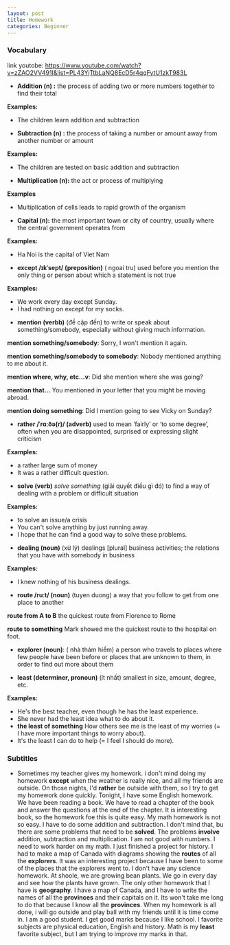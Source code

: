 ```yaml
---
layout: post
title: Homework
categories: Beginner 
---
```


### Vocabulary

link youtobe: https://www.youtube.com/watch?v=zZAO2VV491I&list=PL43YjTtbLaNQ8EcD5r4qqFytU1zkT983L

-  **Addition (n) :** the process of adding two or more numbers together to find their total

**Examples:**

+ The children learn addition and subtraction

-  **Subtraction (n) :** the process of taking a number or amount away from another number or amount

**Examples:**

+ The children are tested on basic addition and subtraction

-  **Multiplication (n):** the act or process of multiplying

**Examples**

+ Multiplication of cells leads to rapid growth of the organism

-  **Capital (n):**  the most important town or city of country, usually where the central government operates from

**Examples:**

+ Ha Noi is the capital of Viet Nam

-  **except /ɪkˈsept/ (preposition)** ( ngoai tru) used before you mention the only thing or person about which a statement is not true

**Examples:**

+ We work every day except Sunday.
+ I had nothing on except for my socks.

- **mention (verbb)** (đề cập đến) to write or speak about something/somebody, especially without giving much information.

 **mention something/somebody**: Sorry, I won't mention it again.

 **mention something/somebody to somebody**: Nobody mentioned anything to me about it.

 **mention where, why, etc…v**:  Did she mention where she was going?

 **mention that…**  You mentioned in your letter that you might be moving abroad.

 **mention doing something**:  Did I mention going to see Vicky on Sunday?

-  **rather /ˈrɑːðə(r)/ (adverb)**  used to mean ‘fairly’ or ‘to some degree’, often when you are disappointed, surprised or expressing slight criticism

**Examples:**

+ a rather large sum of money
+ It was a rather difficult question.

-  **solve (verb)** *solve something* (giải quyết điều gì đó) to find a way of dealing with a problem or difficult situation

**Examples:**

+ to solve an issue/a crisis 
+ You can't solve anything by just running away.
+ I hope that he can find a good way to solve these problems.

-  **dealing (noun)** (xử lý) dealings [plural] business activities; the relations that you have with somebody in business

**Examples:**

+ I knew nothing of his business dealings.

-  **route  /ruːt/ (noun)** (tuyen duong) a way that you follow to get from one place to another

**route from A to B**  the quickest route from Florence to Rome

**route to something** Mark showed me the quickest route to the hospital on foot.

-  **explorer (noun)**: ( nhà thám hiểm) a person who travels to places where few people have been before or places that are unknown to them, in order to find out more about them


-  **least (determiner, pronoun)**  (ít nhất) smallest in size, amount, degree, etc.

**Examples:**

+ He's the best teacher, even though he has the least experience.
+ She never had the least idea what to do about it.
+ **the least of something**  How others see me is the least of my worries (= I have more important things to worry about).
+ It's the least I can do to help (= I feel I should do more).


### Subtitles

- Sometimes my teacher gives my homework. i don't mind doing my homework **except** when the weather is really nice, and all my friends are outside. On those nights, I'd **rather** be outside with them, so I try to get my homework done quickly.
Tonight, I have some English homework. We have been reading a book. We have to read a chapter of the book and answer the questions at the end of the chapter. It is interesting book, so the homework foe this is quite easy. My math homework is not so easy. I have to do some addition and subtraction. I don't mind that, bu there are some problems that need to be **solved**. The problems **involve** addition, subtraction and multiplication. I am not good with numbers. I need to work harder on my math. I just finished a project for history. I had to make a map of Canada with diagrams showing the **routes** of all the **explorers**. It was an interesting project because I have been to some of the places that the explorers went to. I don't have any science homework. At shoole, we are growing bean plants. We go in every day and see how the plants have grown. The only other homework that I have is **geography**.  I have a map of Canada, and I have to write the names of all the **provinces** and their capitals on it. Its won't take me long to do that because I know all the **provinces**. When my homework is all done, i will go outside and play ball with my friends until it is time come in. I am a good student. I get good marks because I like school. I favorite subjects are physical education, English and history. Math is my **least** favorite subject, but I am trying to improve my marks in that. 